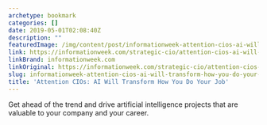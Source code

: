 ```yaml
---
archetype: bookmark
categories: []
date: 2019-05-01T02:08:40Z
description: ""
featuredImage: /img/content/post/informationweek-attention-cios-ai-will-transform-how-you-do-your-job.PNG
link: https://informationweek.com/strategic-cio/attention-cios-ai-will-transform-how-you-do-your-job/a/d-id/1334538
linkBrand: informationweek.com
linkOriginal: https://informationweek.com/strategic-cio/attention-cios-ai-will-transform-how-you-do-your-job/a/d-id/1334538
slug: informationweek-attention-cios-ai-will-transform-how-you-do-your-job
title: 'Attention CIOs: AI Will Transform How You Do Your Job'
---
```

Get ahead of the trend and drive artificial intelligence projects that are valuable to your company and your career.
